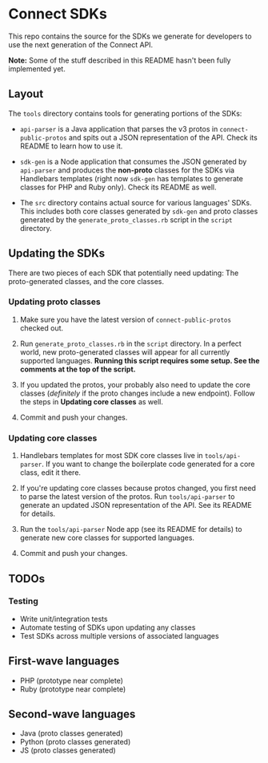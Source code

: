 # Connect SDKs

This repo contains the source for the SDKs we generate for developers to use
the next generation of the Connect API.

**Note:** Some of the stuff described in this README hasn't been fully implemented yet.

## Layout

The `tools` directory contains tools for generating portions of the SDKs:

* `api-parser` is a Java application that parses the v3 protos in `connect-public-protos`
  and spits out a JSON representation of the API. Check its README to learn how to use it.

* `sdk-gen` is a Node application that consumes the JSON generated by `api-parser`
  and produces the __non-proto__ classes for the SDKs via Handlebars templates
  (right now `sdk-gen` has templates to generate classes for PHP and Ruby only).
  Check its README as well.

* The `src` directory contains actual source for various languages' SDKs. This
  includes both core classes generated by `sdk-gen` and proto classes generated by
  the `generate_proto_classes.rb` script in the `script` directory.

## Updating the SDKs

There are two pieces of each SDK that potentially need updating: The proto-generated
classes, and the core classes.

### Updating proto classes

1. Make sure you have the latest version of `connect-public-protos` checked out.

2. Run `generate_proto_classes.rb` in the `script` directory. In a perfect world,
   new proto-generated classes will appear for all currently supported languages.
   **Running this script requires some setup. See the comments at the top of the script.**

3. If you updated the protos, your probably also need to update the core classes
   (_definitely_ if the proto changes include a new endpoint). Follow the steps
   in __Updating core classes__ as well.

4. Commit and push your changes.

### Updating core classes

1. Handlebars templates for most SDK core classes live in `tools/api-parser`. If
   you want to change the boilerplate code generated for a core class, edit it there.

2. If you're updating core classes because protos changed, you first need to parse
   the latest version of the protos. Run `tools/api-parser` to generate an updated
   JSON representation of the API. See its README for details.

3. Run the `tools/api-parser` Node app (see its README for details) to generate new
   core classes for supported languages.

4. Commit and push your changes.


## TODOs

### Testing
* Write unit/integration tests
* Automate testing of SDKs upon updating any classes
* Test SDKs across multiple versions of associated languages

## First-wave languages
* PHP (prototype near complete)
* Ruby (prototype near complete)

## Second-wave languages
* Java (proto classes generated)
* Python (proto classes generated)
* JS (proto classes generated)
